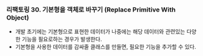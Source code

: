 ### 리팩토링 30. 기본형을 객체로 바꾸기 (Replace Primitive With Object)
- 개발 초기에는 기본형으로 표현한 데이터가 나중에는 해당 데이터와 관련있는 다양한 기능을 필요로하는 경우가 발생한다.
- 기본형을 사용한 데이터를 감싸줄 클래스를 만들면, 필요한 기능을 추가할 수 있다.